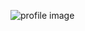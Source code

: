 ![profile image](https://avatars3.githubusercontent.com/u/60771926?s=400&u=d143dd165db4403b412563dc12eb190af924c30c&v=4)
